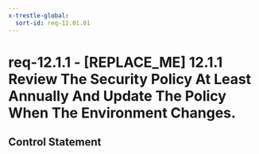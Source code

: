 ```yaml
---
x-trestle-global:
  sort-id: req-12.01.01
---
```


# req-12.1.1 - \[REPLACE_ME\] 12.1.1 Review The Security Policy At Least Annually And Update The Policy When The Environment Changes.

## Control Statement
